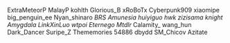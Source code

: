 ExtraMeteorP
MalayP
kohlth
Glorious_B
xRoBoTx
Cyberpunk909
xiaomipe
big_penguin_ee
Nyan_shinaro
_BRS
Amunesia
huiyiguo
hwk
zizisama
knight
Amygdala
LinkXinLuo
wtpoi
Eternego
Mtdlr_
Calamity_
wang_hun
Dark_Dancer
Suripe_Z
Thememories
54886
dbydd
SM_Chicov
Azitate
